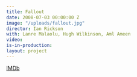 ```yaml
---
title: Fallout
date: 2008-07-03 00:00:00 Z
image: "/uploads/fallout.jpg"
director: Ian Rickson
with: Lanre Malaolu, Hugh Wilkinson, Aml Ameen
video: 
is-in-production: 
layout: project
---
```


[IMDb](https://www.imdb.com/title/tt1120901/?ref_=nv_sr_srsg_7_tt_8_nm_0_q_fallout)